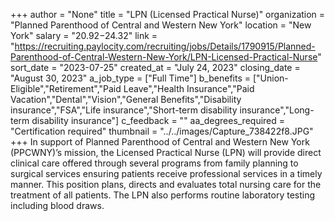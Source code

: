 +++
author = "None"
title = "LPN (Licensed Practical Nurse)"
organization = "Planned Parenthood of Central and Western New York"
location = "New York"
salary = "$20.92-$24.32"
link = "https://recruiting.paylocity.com/recruiting/jobs/Details/1790915/Planned-Parenthood-of-Central-Western-New-York/LPN-Licensed-Practical-Nurse"
sort_date = "2023-07-25"
created_at = "July 24, 2023"
closing_date = "August 30, 2023"
a_job_type = ["Full Time"]
b_benefits = ["Union-Eligible","Retirement","Paid Leave","Health Insurance","Paid Vacation","Dental","Vision","General Benefits","Disability insurance","FSA","Life insurance","Short-term disability insurance","Long-term disability insurance"]
c_feedback = ""
aa_degrees_required = "Certification required"
thumbnail = "../../images/Capture_738422f8.JPG"
+++
In support of Planned Parenthood of Central and Western New York (PPCWNY)’s mission, the Licensed Practical Nurse (LPN) will provide direct clinical care offered through several programs from family planning to surgical services ensuring patients receive professional services in a timely manner. This position plans, directs and evaluates total nursing care for the treatment of all patients. The LPN also performs routine laboratory testing including blood draws.